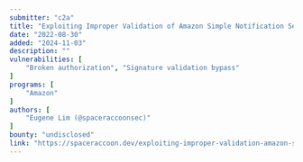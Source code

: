 ```yaml
---
submitter: "c2a"
title: "Exploiting Improper Validation of Amazon Simple Notification Service SigningCertUrl"
date: "2022-08-30"
added: "2024-11-03"
description: ""
vulnerabilities: [
    "Broken authorization", "Signature validation bypass"
]
programs: [
    "Amazon"
]
authors: [
    "Eugene Lim (@spaceraccoonsec)"
]
bounty: "undisclosed"
link: "https://spaceraccoon.dev/exploiting-improper-validation-amazon-simple-notification-service/"
---
```




